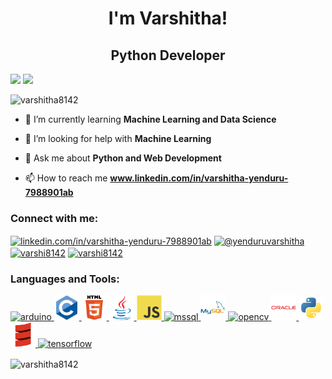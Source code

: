 <h1 align="center"> I'm Varshitha!</h1>
<h2 align="center">Python Developer</h2>

<img src=https://assets.leetcode.com/users/images/c8acfcbc-a03c-42d1-a125-c745fadb6618_1643607973.8599598.gif>
<img src=https://assets.leetcode.com/users/images/fcda8541-fcd0-44c6-b65a-324c09c95223_1643608046.9153721.gif>

<p align="left"> <img src="https://komarev.com/ghpvc/?username=varshitha8142&label=Profile%20views&color=0e75b6&style=flat" alt="varshitha8142" /> </p>

- 🌱 I’m currently learning **Machine Learning and Data Science**

- 🤝 I’m looking for help with **Machine Learning**

- 💬 Ask me about **Python and Web Development**

- 📫 How to reach me **www.linkedin.com/in/varshitha-yenduru-7988901ab**

<h3 align="left">Connect with me:</h3>
<p align="left">
<a href="https://linkedin.com/in/linkedin.com/in/varshitha-yenduru-7988901ab" target="blank"><img align="center" src="https://raw.githubusercontent.com/rahuldkjain/github-profile-readme-generator/master/src/images/icons/Social/linked-in-alt.svg" alt="linkedin.com/in/varshitha-yenduru-7988901ab" height="30" width="40" /></a>
<a href="https://www.hackerrank.com/@yenduruvarshitha" target="blank"><img align="center" src="https://raw.githubusercontent.com/rahuldkjain/github-profile-readme-generator/master/src/images/icons/Social/hackerrank.svg" alt="@yenduruvarshitha" height="30" width="40" /></a>
<a href="https://codeforces.com/profile/varshi8142" target="blank"><img align="center" src="https://cdn.jsdelivr.net/npm/simple-icons@3.0.1/icons/codeforces.svg" alt="varshi8142" height="30" width="40" /></a>
<a href="https://linktr.ee/varshitha_yenduru" target="blank"><img align="center" src="https://himalayas.app/rails/active_storage/blobs/proxy/eyJfcmFpbHMiOnsibWVzc2FnZSI6IkJBaHBBdlIwIiwiZXhwIjpudWxsLCJwdXIiOiJibG9iX2lkIn19--4824eb25d0f23693c2945c193450c1328ae12a43/linktree_logo.png" alt="varshi8142" height="30" width="40" /></a> 
</p>

<h3 align="left">Languages and Tools:</h3>
<p align="left"> <a href="https://www.arduino.cc/" target="_blank"> <img src="https://cdn.worldvectorlogo.com/logos/arduino-1.svg" alt="arduino" width="40" height="40"/> </a> <a href="https://www.cprogramming.com/" target="_blank"> <img src="https://raw.githubusercontent.com/devicons/devicon/master/icons/c/c-original.svg" alt="c" width="40" height="40"/> </a> <a href="https://www.w3.org/html/" target="_blank"> <img src="https://raw.githubusercontent.com/devicons/devicon/master/icons/html5/html5-original-wordmark.svg" alt="html5" width="40" height="40"/> </a> <a href="https://www.java.com" target="_blank"> <img src="https://raw.githubusercontent.com/devicons/devicon/master/icons/java/java-original.svg" alt="java" width="40" height="40"/> </a> <a href="https://developer.mozilla.org/en-US/docs/Web/JavaScript" target="_blank"> <img src="https://raw.githubusercontent.com/devicons/devicon/master/icons/javascript/javascript-original.svg" alt="javascript" width="40" height="40"/> </a> <a href="https://www.microsoft.com/en-us/sql-server" target="_blank"> <img src="https://www.svgrepo.com/show/303229/microsoft-sql-server-logo.svg" alt="mssql" width="40" height="40"/> </a> <a href="https://www.mysql.com/" target="_blank"> <img src="https://raw.githubusercontent.com/devicons/devicon/master/icons/mysql/mysql-original-wordmark.svg" alt="mysql" width="40" height="40"/> </a> <a href="https://opencv.org/" target="_blank"> <img src="https://www.vectorlogo.zone/logos/opencv/opencv-icon.svg" alt="opencv" width="40" height="40"/> </a> <a href="https://www.oracle.com/" target="_blank"> <img src="https://raw.githubusercontent.com/devicons/devicon/master/icons/oracle/oracle-original.svg" alt="oracle" width="40" height="40"/> </a> <a href="https://www.python.org" target="_blank"> <img src="https://raw.githubusercontent.com/devicons/devicon/master/icons/python/python-original.svg" alt="python" width="40" height="40"/> </a> <a href="https://www.scala-lang.org" target="_blank"> <img src="https://raw.githubusercontent.com/devicons/devicon/master/icons/scala/scala-original.svg" alt="scala" width="40" height="40"/> </a> <a href="https://www.tensorflow.org" target="_blank"> <img src="https://www.vectorlogo.zone/logos/tensorflow/tensorflow-icon.svg" alt="tensorflow" width="40" height="40"/> </a> </p>

<p><img align="center" src="https://github-readme-stats.vercel.app/api/top-langs?username=varshitha8142&show_icons=true&locale=en&layout=compact" alt="varshitha8142" /></p>
